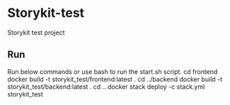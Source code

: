 # Storykit-test
Storykit test project

## Run
Run below commands or use bash to run the start.sh script.
    cd frontend
    docker build -t storykit_test/frontend:latest .
    cd ../backend
    docker build -t storykit_test/backend:latest .
    cd ..
    docker stack deploy -c stack.yml storykit_test
